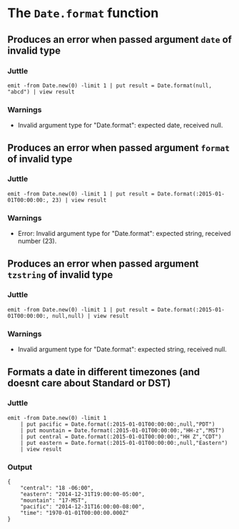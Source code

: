 The `Date.format` function
==========================

Produces an error when passed argument `date` of invalid type
-------------------------------------------------------------

### Juttle

    emit -from Date.new(0) -limit 1 | put result = Date.format(null, "abcd") | view result

### Warnings

  * Invalid argument type for "Date.format": expected date, received null.

Produces an error when passed argument `format` of invalid type
---------------------------------------------------------------

### Juttle

    emit -from Date.new(0) -limit 1 | put result = Date.format(:2015-01-01T00:00:00:, 23) | view result

### Warnings

  * Error: Invalid argument type for "Date.format": expected string, received number (23).

Produces an error when passed argument `tzstring` of invalid type
---------------------------------------------------------------

### Juttle

    emit -from Date.new(0) -limit 1 | put result = Date.format(:2015-01-01T00:00:00:, null,null) | view result

### Warnings

  * Invalid argument type for "Date.format": expected string, received null.

Formats a date in different timezones (and doesnt care about Standard or DST)
----------------------------------------------------------------------------

### Juttle

    emit -from Date.new(0) -limit 1
        | put pacific = Date.format(:2015-01-01T00:00:00:,null,"PDT")
        | put mountain = Date.format(:2015-01-01T00:00:00:,"HH-z","MST")
        | put central = Date.format(:2015-01-01T00:00:00:,"HH Z","CDT")
        | put eastern = Date.format(:2015-01-01T00:00:00:,null,"Eastern")
        | view result

### Output

    {
        "central": "18 -06:00",
        "eastern": "2014-12-31T19:00:00-05:00",
        "mountain": "17-MST",
        "pacific": "2014-12-31T16:00:00-08:00",
        "time": "1970-01-01T00:00:00.000Z"
    }
